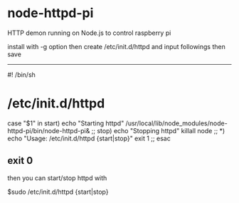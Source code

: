 node-httpd-pi
===========

HTTP demon running on Node.js to control raspberry pi

install with -g option then create /etc/init.d/httpd and input followings then save

-----------------------------
#! /bin/sh
# /etc/init.d/httpd
case "$1" in
        start)
                echo "Starting httpd"
                /usr/local/lib/node_modules/node-httpd-pi/bin/node-httpd-pi&
                ;;
        stop)
                echo "Stopping httpd"
                killall node
                ;;
        *)
                echo "Usage: /etc/init.d/httpd {start|stop}"
                exit 1
                ;;
esac

exit 0
-----------------------------
then you can start/stop httpd with

$sudo /etc/init.d/httpd {start|stop}
